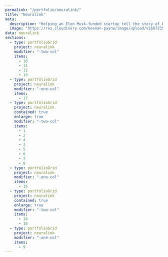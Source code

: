 ```yaml
---
permalink: "/portfolio/neuralink/"
title: "Neuralink"
meta:
  description: "Helping an Elon Musk-funded startup tell the story of brain-machine interfaces."
  image: "https://res.cloudinary.com/keenan-payne/image/upload/v1667235215/portfolio/neuralink/cover_cuoloi.png"
data: neuralink
sections:
  - type: portfolioGrid
    project: neuralink
    modifier: "-two-col"
    items:
      - 10
      - 11
      - 12
      - 13
  - type: portfolioGrid
    project: neuralink
    modifier: "-one-col"
    items:
      - 17
  - type: portfolioGrid
    project: neuralink
    contained: true
    enlarge: true
    modifier: "-two-col"
    items:
      - 1
      - 2
      - 4
      - 3
      - 5
      - 6
      - 7
      - 8
  - type: portfolioGrid
    project: neuralink
    modifier: "-one-col"
    items:
      - 15
  - type: portfolioGrid
    project: neuralink
    contained: true
    enlarge: true
    modifier: "-two-col"
    items:
      - 14
      - 16
  - type: portfolioGrid
    project: neuralink
    modifier: "-one-col"
    items:
      - 9
---
```

